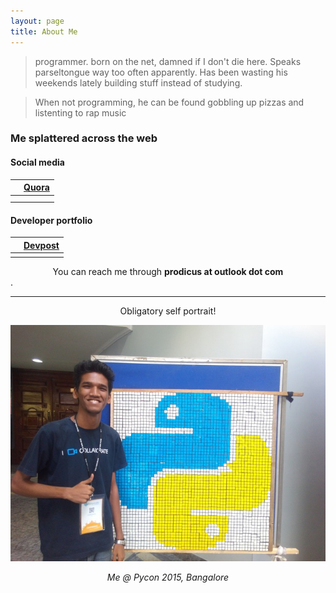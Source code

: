 ```yaml
---
layout: page
title: About Me
---
```


<link rel="stylesheet" href="https://maxcdn.bootstrapcdn.com/font-awesome/4.5.0/css/font-awesome.min.css">

>programmer. born on the net, damned if I don't die here. Speaks parseltongue way too often apparently. Has been wasting his weekends lately building stuff instead of studying. 

>When not programming, he can be found gobbling up pizzas and listenting to rap music

###  Me splattered across the web


#### Social media



| <a href="https://www.linkedin.com/in/tasdikrahman"><i class="fa fa-linkedin fa-2x"></i></a>  | <a href="https://quora.com/profile/Tasdik-Rahman"><b>Quora</b></a> |
|:-------------------------------------------:|:-------------------------------------------------------------:|
| <a href="https://medium.com/@tasdikrahman"><i class="fa fa-medium fa-2x"></i></a>  | <a href="https://soundcloud.com/tasdikrahman"><i class="fa fa-soundcloud fa-2x"></i></a> |
| <a href="https://www.youtube.com/c/TasdikRahman"><i class="fa fa-youtube fa-2x"></i></a>   |   <a href="https://vimeo.com/tasdikrahman"><i class="fa fa-vimeo fa-2x"></i></a> |


####  Developer portfolio

| <a href="https://github.com/prodicus"><i class="fa fa-github fa-2x"></i></a>  | <a href="https://devpost.com/tasdikrahman"><b>Devpost</b></a>   |
|:-------------------------------------------:|:---------------------:|
| <a href="https://angel.co/tasdikrahman"><i class="fa fa-angellist fa-2x"></i></a> | <a href="http://careers.stackoverflow.com/tasdikrahman"><i class="fa fa-stack-overflow fa-2x"></i></a>   |

<center>You can reach me through <b>prodicus at outlook dot com</b></center>.

***


<center><p>Obligatory self portrait!</p></center>


<center><img src="/content/images/pycon2015_res.jpg"></center>


<center><p><em>Me @ Pycon 2015, Bangalore</em><p></center>
